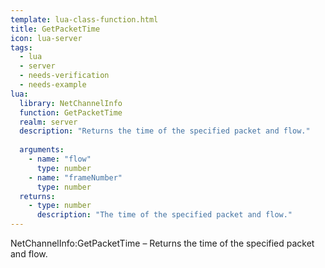 ```yaml
---
template: lua-class-function.html
title: GetPacketTime
icon: lua-server
tags:
  - lua
  - server
  - needs-verification
  - needs-example
lua:
  library: NetChannelInfo
  function: GetPacketTime
  realm: server
  description: "Returns the time of the specified packet and flow."
  
  arguments:
    - name: "flow"
      type: number
    - name: "frameNumber"
      type: number
  returns:
    - type: number
      description: "The time of the specified packet and flow."
---
```


<div class="lua__search__keywords">
NetChannelInfo:GetPacketTime &#x2013; Returns the time of the specified packet and flow.
</div>
